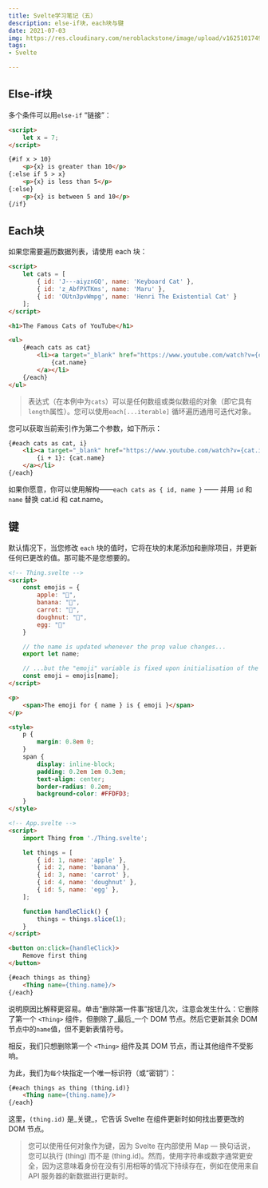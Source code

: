 ```yaml
---
title: Svelte学习笔记（五）
description: else-if块，each块与键
date: 2021-07-03
img: https://res.cloudinary.com/neroblackstone/image/upload/v1625101749/svelte_y2yhr6.png
tags:
- Svelte

---
```

## Else-if块

多个条件可以用`else-if` “链接”：

``` html
<script>
	let x = 7;
</script>

{#if x > 10}
	<p>{x} is greater than 10</p>
{:else if 5 > x}
	<p>{x} is less than 5</p>
{:else}
	<p>{x} is between 5 and 10</p>
{/if}
```

## Each块

如果您需要遍历数据列表，请使用 each 块：

``` html
<script>
	let cats = [
		{ id: 'J---aiyznGQ', name: 'Keyboard Cat' },
		{ id: 'z_AbfPXTKms', name: 'Maru' },
		{ id: 'OUtn3pvWmpg', name: 'Henri The Existential Cat' }
	];
</script>

<h1>The Famous Cats of YouTube</h1>

<ul>
	{#each cats as cat}
		<li><a target="_blank" href="https://www.youtube.com/watch?v={cat.id}">
			{cat.name}
		</a></li>
	{/each}
</ul>
```

> 表达式（在本例中为`cats`）可以是任何数组或类似数组的对象（即它具有`length`属性）。您可以使用`each[...iterable]` 循环遍历通用可迭代对象。

您可以获取当前索引作为第二个参数，如下所示：

``` html
{#each cats as cat, i}
	<li><a target="_blank" href="https://www.youtube.com/watch?v={cat.id}">
		{i + 1}: {cat.name}
	</a></li>
{/each}
```

如果你愿意，你可以使用解构——`each cats as { id, name }` —— 并用 `id` 和 `name` 替换 cat.id 和 cat.name。

## 键

默认情况下，当您修改 `each` 块的值时，它将在块的末尾添加和删除项目，并更新任何已更改的值。那可能不是您想要的。

``` html
<!-- Thing.svelte -->
<script>
	const emojis = {
        apple: "🍎",
        banana: "🍌",
        carrot: "🥕",
        doughnut: "🍩",
        egg: "🥚"
	}

	// the name is updated whenever the prop value changes...
	export let name;

	// ...but the "emoji" variable is fixed upon initialisation of the component
	const emoji = emojis[name];
</script>

<p>
	<span>The emoji for { name } is { emoji }</span>
</p>

<style>
	p {
		margin: 0.8em 0;
	}
	span {
		display: inline-block;
		padding: 0.2em 1em 0.3em;
		text-align: center;
		border-radius: 0.2em;
		background-color: #FFDFD3;
	}
</style>
```

``` html
<!-- App.svelte -->
<script>
	import Thing from './Thing.svelte';

	let things = [
		{ id: 1, name: 'apple' },
		{ id: 2, name: 'banana' },
		{ id: 3, name: 'carrot' },
		{ id: 4, name: 'doughnut' },
		{ id: 5, name: 'egg' },
	];

	function handleClick() {
		things = things.slice(1);
	}
</script>

<button on:click={handleClick}>
	Remove first thing
</button>

{#each things as thing}
	<Thing name={thing.name}/>
{/each}
```

说明原因比解释更容易。单击“删除第一件事”按钮几次，注意会发生什么：它删除了第一个 `<Thing>` 组件，但删除了_最后_一个 DOM 节点。然后它更新其余 DOM 节点中的`name`值，但不更新表情符号。

相反，我们只想删除第一个 `<Thing>` 组件及其 DOM 节点，而让其他组件不受影响。

为此，我们为`每个`块指定一个唯一标识符（或“密钥”）：

``` html
{#each things as thing (thing.id)}
	<Thing name={thing.name}/>
{/each}
```

这里，`(thing.id)` 是_关键_，它告诉 Svelte 在组件更新时如何找出要更改的 DOM 节点。

> 您可以使用任何对象作为键，因为 Svelte 在内部使用 Map — 换句话说，您可以执行 (thing) 而不是 (thing.id)。然而，使用字符串或数字通常更安全，因为这意味着身份在没有引用相等的情况下持续存在，例如在使用来自 API 服务器的新数据进行更新时。